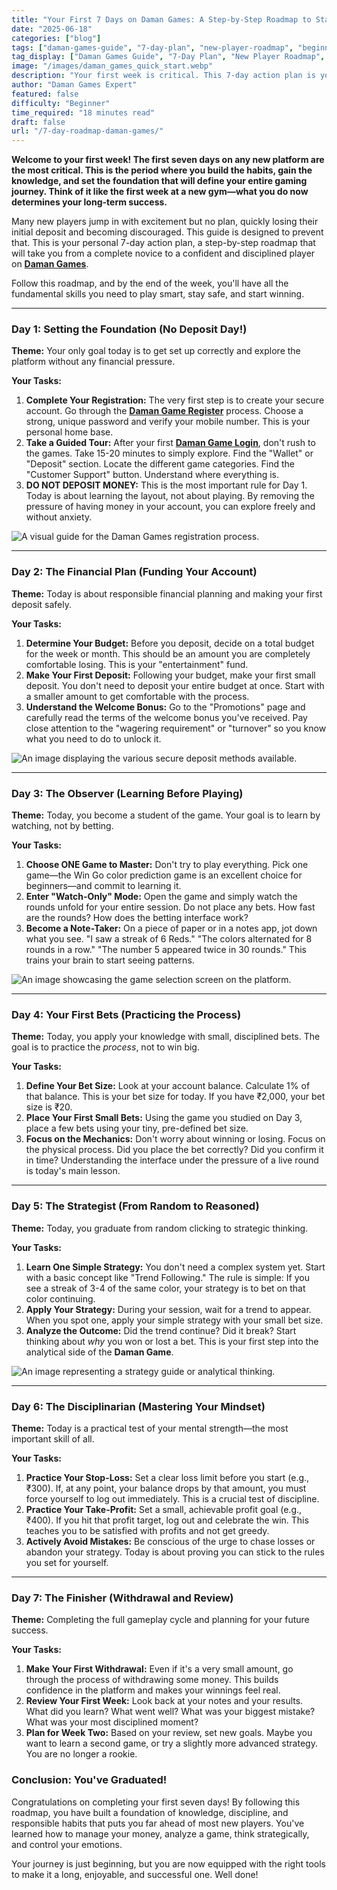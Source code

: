 ```yaml
---
title: "Your First 7 Days on Daman Games: A Step-by-Step Roadmap to Start Winning"
date: "2025-06-18"
categories: ["blog"]
tags: ["daman-games-guide", "7-day-plan", "new-player-roadmap", "beginner-strategy", "daman-game-login", "daman-game-register"]
tag_display: ["Daman Games Guide", "7-Day Plan", "New Player Roadmap", "Beginner Strategy", "Daman Game Login"]
image: "/images/daman_games_quick_start.webp"
description: "Your first week is critical. This 7-day action plan is your roadmap from a complete novice to a confident, disciplined player, covering everything from registration to your first withdrawal."
author: "Daman Games Expert"
featured: false
difficulty: "Beginner"
time_required: "18 minutes read"
draft: false
url: "/7-day-roadmap-daman-games/"
---
```


**Welcome to your first week! The first seven days on any new platform are the most critical. This is the period where you build the habits, gain the knowledge, and set the foundation that will define your entire gaming journey. Think of it like the first week at a new gym—what you do now determines your long-term success.**

Many new players jump in with excitement but no plan, quickly losing their initial deposit and becoming discouraged. This guide is designed to prevent that. This is your personal 7-day action plan, a step-by-step roadmap that will take you from a complete novice to a confident and disciplined player on **[Daman Games](https://daman-game.world "Daman Games")**.

Follow this roadmap, and by the end of the week, you'll have all the fundamental skills you need to play smart, stay safe, and start winning.

---

### **Day 1: Setting the Foundation (No Deposit Day!)**

**Theme:** Your only goal today is to get set up correctly and explore the platform without any financial pressure.

**Your Tasks:**
1.  **Complete Your Registration:** The very first step is to create your secure account. Go through the **[Daman Game Register](https://daman-game.world "Daman Game Register")** process. Choose a strong, unique password and verify your mobile number. This is your personal home base.
2.  **Take a Guided Tour:** After your first **[Daman Game Login](https://daman-game.world "Daman Game Login")**, don't rush to the games. Take 15-20 minutes to simply explore. Find the "Wallet" or "Deposit" section. Locate the different game categories. Find the "Customer Support" button. Understand where everything is.
3.  **DO NOT DEPOSIT MONEY:** This is the most important rule for Day 1. Today is about learning the layout, not about playing. By removing the pressure of having money in your account, you can explore freely and without anxiety.

![A visual guide for the Daman Games registration process.](/images/daman_games_registration.webp)

---

### **Day 2: The Financial Plan (Funding Your Account)**

**Theme:** Today is about responsible financial planning and making your first deposit safely.

**Your Tasks:**
1.  **Determine Your Budget:** Before you deposit, decide on a total budget for the week or month. This should be an amount you are completely comfortable losing. This is your "entertainment" fund.
2.  **Make Your First Deposit:** Following your budget, make your first small deposit. You don't need to deposit your entire budget at once. Start with a smaller amount to get comfortable with the process.
3.  **Understand the Welcome Bonus:** Go to the "Promotions" page and carefully read the terms of the welcome bonus you've received. Pay close attention to the "wagering requirement" or "turnover" so you know what you need to do to unlock it.

![An image displaying the various secure deposit methods available.](/images/daman_games_deposit_methods.webp)

---

### **Day 3: The Observer (Learning Before Playing)**

**Theme:** Today, you become a student of the game. Your goal is to learn by watching, not by betting.

**Your Tasks:**
1.  **Choose ONE Game to Master:** Don't try to play everything. Pick one game—the Win Go color prediction game is an excellent choice for beginners—and commit to learning it.
2.  **Enter "Watch-Only" Mode:** Open the game and simply watch the rounds unfold for your entire session. Do not place any bets. How fast are the rounds? How does the betting interface work?
3.  **Become a Note-Taker:** On a piece of paper or in a notes app, jot down what you see. "I saw a streak of 6 Reds." "The colors alternated for 8 rounds in a row." "The number 5 appeared twice in 30 rounds." This trains your brain to start seeing patterns.

![An image showcasing the game selection screen on the platform.](/images/daman_games_game_selection.webp)

---

### **Day 4: Your First Bets (Practicing the Process)**

**Theme:** Today, you apply your knowledge with small, disciplined bets. The goal is to practice the *process*, not to win big.

**Your Tasks:**
1.  **Define Your Bet Size:** Look at your account balance. Calculate 1% of that balance. This is your bet size for today. If you have ₹2,000, your bet size is ₹20.
2.  **Place Your First Small Bets:** Using the game you studied on Day 3, place a few bets using your tiny, pre-defined bet size.
3.  **Focus on the Mechanics:** Don't worry about winning or losing. Focus on the physical process. Did you place the bet correctly? Did you confirm it in time? Understanding the interface under the pressure of a live round is today's main lesson.

---

### **Day 5: The Strategist (From Random to Reasoned)**

**Theme:** Today, you graduate from random clicking to strategic thinking.

**Your Tasks:**
1.  **Learn One Simple Strategy:** You don't need a complex system yet. Start with a basic concept like "Trend Following." The rule is simple: If you see a streak of 3-4 of the same color, your strategy is to bet on that color continuing.
2.  **Apply Your Strategy:** During your session, wait for a trend to appear. When you spot one, apply your simple strategy with your small bet size.
3.  **Analyze the Outcome:** Did the trend continue? Did it break? Start thinking about *why* you won or lost a bet. This is your first step into the analytical side of the **Daman Game**.

![An image representing a strategy guide or analytical thinking.](/images/daman_games_strategy_guide.webp)

---

### **Day 6: The Disciplinarian (Mastering Your Mindset)**

**Theme:** Today is a practical test of your mental strength—the most important skill of all.

**Your Tasks:**
1.  **Practice Your Stop-Loss:** Set a clear loss limit before you start (e.g., ₹300). If, at any point, your balance drops by that amount, you must force yourself to log out immediately. This is a crucial test of discipline.
2.  **Practice Your Take-Profit:** Set a small, achievable profit goal (e.g., ₹400). If you hit that profit target, log out and celebrate the win. This teaches you to be satisfied with profits and not get greedy.
3.  **Actively Avoid Mistakes:** Be conscious of the urge to chase losses or abandon your strategy. Today is about proving you can stick to the rules you set for yourself.

---

### **Day 7: The Finisher (Withdrawal and Review)**

**Theme:** Completing the full gameplay cycle and planning for your future success.

**Your Tasks:**
1.  **Make Your First Withdrawal:** Even if it's a very small amount, go through the process of withdrawing some money. This builds confidence in the platform and makes your winnings feel real.
2.  **Review Your First Week:** Look back at your notes and your results. What did you learn? What went well? What was your biggest mistake? What was your most disciplined moment?
3.  **Plan for Week Two:** Based on your review, set new goals. Maybe you want to learn a second game, or try a slightly more advanced strategy. You are no longer a rookie.

### **Conclusion: You've Graduated!**

Congratulations on completing your first seven days! By following this roadmap, you have built a foundation of knowledge, discipline, and responsible habits that puts you far ahead of most new players. You've learned how to manage your money, analyze a game, think strategically, and control your emotions.

Your journey is just beginning, but you are now equipped with the right tools to make it a long, enjoyable, and successful one. Well done!